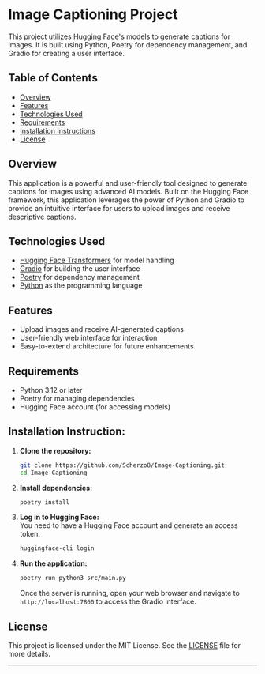 # Image Captioning Project

This project utilizes Hugging Face's models to generate captions for images. It is built using Python, Poetry for dependency management, and Gradio for creating a user interface.

## Table of Contents

- [Overview](#overview)
- [Features](#features)
- [Technologies Used](#technologies-used)
- [Requirements](#requirements)
- [Installation Instructions](#installation-instructions)
- [License](#license)

## Overview

This application is a powerful and user-friendly tool designed to generate captions for images using advanced AI models. Built on the Hugging Face framework, this application leverages the power of Python and Gradio to provide an intuitive interface for users to upload images and receive descriptive captions.

## Technologies Used

- [Hugging Face Transformers](https://huggingface.co/docs/transformers/index) for model handling
- [Gradio](https://gradio.app/) for building the user interface
- [Poetry](https://python-poetry.org/) for dependency management
- [Python](https://www.python.org/) as the programming language

## Features

- Upload images and receive AI-generated captions
- User-friendly web interface for interaction
- Easy-to-extend architecture for future enhancements

## Requirements

- Python 3.12 or later
- Poetry for managing dependencies
- Hugging Face account (for accessing models)

## Installation Instruction: 

1. **Clone the repository:**
   ```bash
   git clone https://github.com/Scherzo8/Image-Captioning.git
   cd Image-Captioning
   ```
2. **Install dependencies:**
    ```bash
    poetry install
    ```

3. **Log in to Hugging Face:**  
    You need to have a Hugging Face account and generate an access token.

    ```bash
    huggingface-cli login
    ```
4. **Run the application:** 
    ```bash
    poetry run python3 src/main.py
    ```
    
    Once the server is running, open your web browser and navigate to `http://localhost:7860` to access the Gradio interface.
    
## License

This project is licensed under the MIT License. See the [LICENSE](LICENSE) file for more details.

---

